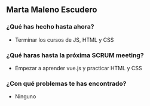 ## Marta Maleno Escudero
### ¿Qué has hecho hasta ahora?
- Terminar los cursos de JS, HTML y CSS
### ¿Qué haras hasta la próxima SCRUM meeting?
- Empezar a aprender vue.js y practicar HTML y CSS
### ¿Con qué problemas te has encontrado?
- Ninguno
<br><br>
